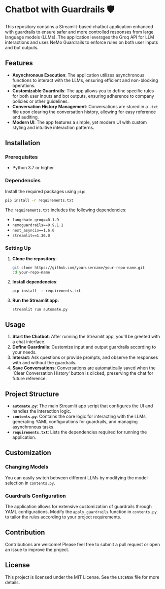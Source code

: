 # Chatbot with Guardrails 🛡️

This repository contains a Streamlit-based chatbot application enhanced with guardrails to ensure safer and more controlled responses from large language models (LLMs). The application leverages the Groq API for LLM interactions and uses NeMo Guardrails to enforce rules on both user inputs and bot outputs.

## Features

- **Asynchronous Execution**: The application utilizes asynchronous functions to interact with the LLMs, ensuring efficient and non-blocking operations.
- **Customizable Guardrails**: The app allows you to define specific rules for both user inputs and bot outputs, ensuring adherence to company policies or other guidelines.
- **Conversation History Management**: Conversations are stored in a `.txt` file upon clearing the conversation history, allowing for easy reference and auditing.
- **Modern UI**: The app features a simple, yet modern UI with custom styling and intuitive interaction patterns.

## Installation

### Prerequisites

- Python 3.7 or higher

### Dependencies

Install the required packages using `pip`:

```bash
pip install -r requirements.txt
```

The `requirements.txt` includes the following dependencies:

- `langchain_groq==0.1.9`
- `nemoguardrails==0.9.1.1`
- `nest_asyncio==1.6.0`
- `streamlit==1.36.0`

### Setting Up

1. **Clone the repository**:

   ```bash
   git clone https://github.com/yourusername/your-repo-name.git
   cd your-repo-name
   ```

2. **Install dependencies**:

   ```bash
   pip install -r requirements.txt
   ```

3. **Run the Streamlit app**:

   ```bash
   streamlit run automate.py
   ```

## Usage

1. **Start the Chatbot**: After running the Streamlit app, you'll be greeted with a chat interface.
2. **Define Guardrails**: Customize input and output guardrails according to your needs.
3. **Interact**: Ask questions or provide prompts, and observe the responses with and without the guardrails.
4. **Save Conversations**: Conversations are automatically saved when the 'Clear Conversation History' button is clicked, preserving the chat for future reference.

## Project Structure

- **`automate.py`**: The main Streamlit app script that configures the UI and handles the interaction logic.
- **`contents.py`**: Contains the core logic for interacting with the LLMs, generating YAML configurations for guardrails, and managing asynchronous tasks.
- **`requirements.txt`**: Lists the dependencies required for running the application.

## Customization

### Changing Models

You can easily switch between different LLMs by modifying the model selection in `contents.py`.

### Guardrails Configuration

The application allows for extensive customization of guardrails through YAML configurations. Modify the `apply_guardrails` function in `contents.py` to tailor the rules according to your project requirements.

## Contribution

Contributions are welcome! Please feel free to submit a pull request or open an issue to improve the project.

## License

This project is licensed under the MIT License. See the `LICENSE` file for more details.
```
